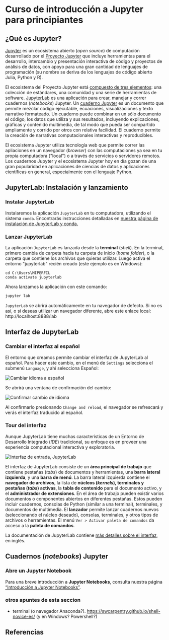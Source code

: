 # Curso de introducción a Jupyter para principiantes

## ¿Qué es Jupyter?

[Jupyter](https://es.wikipedia.org/wiki/Proyecto_Jupyter) es un ecosistema abierto (*open source*) de computación desarrollado por el [Proyecto Jupyter](https://jupyter.org/) que incluye herramientas para el desarrollo, intercambio y presentación interactiva de código y proyectos de análisis de datos, con apoyo para una gran cantidad de lenguajes de programación (su nombre se deriva de los lenguajes de código abierto Julia, Python y R). 

El ecosistema del Proyecto Jupyter está [compuesto de tres elementos](https://jupyter4edu.github.io/jupyter-edu-book/why-we-use-jupyter-notebooks.html#but-first-what-is-jupyter-notebook): una colección de estándares, una comunidad y una serie de herramientas de software. [JupyterLab](https://jupyterlab.readthedocs.io/en/stable/) es una aplicación para crear, manejar y correr cuadernos (*notebooks*) Jupyter. Un [cuaderno Jupyter](https://jupyter-notebook.readthedocs.io/en/latest/) es un documento que permite mezclar código ejecutable, ecuaciones, visualizaciones y texto narrativo formateado. Un cuaderno puede combinar en un sólo documento el código, los datos que utiliza y sus resultados, incluyendo explicaciones, gráficas y contenido multimedia, de tal modo que pueda ser compartido ampliamente y corrido por otros con relativa facilidad. El cuaderno permite la creación de narrativas computacionales interactivas y reproducibles.

El ecosistema Jupyter utiliza tecnología web que permite correr las apliaciones en un navegador (*browser*) con las computaciones ya sea en tu propia computadora ("local") o a través de servicios o servidores remotos. Los cuadernos Jupyter y el ecosistema Jupyter hoy en día gozan de una gran popularidad en aplicaciones de ciencias de datos y aplicaciones científicas en general, especialmente con el lenguaje Python.

## JupyterLab: Instalación y lanzamiento

### Instalar JupyterLab

Instalaremos la aplicación `JupyterLab` en tu computadora, utilizando el sistema `conda`. Encontrarás instrucciones detalladas en [nuestra página de instalación de JupyterLab y conda.](instalacion-jlab-conda.md)

### Lanzar JupyterLab

La aplicación `JupyterLab` es lanzada desde la **terminal** (*shell*). En la terminal, primero cambia de carpeta hacia tu carpeta de inicio (*home folder*), o la carpeta que contiene los archivos que quieras utilizar. Luego activa el entorno "jupyterlab" recién creado (este ejemplo es en Windows):

```
cd C:\Users\MIPERFIL
conda activate jupyterlab
```

Ahora lanzamos la aplicación con este comando:

```bash
jupyter lab
```

`JupyterLab` se abrirá automáticamente en tu navegador de defecto. Si no es así, o si deseas utilizar un navegador diferente, abre este enlace local: http://localhost:8888/lab

## Interfaz de JupyterLab

### Cambiar el interfaz al español

El entorno que creamos permite cambiar el interfaz de JupyterLab al español. Para hacer este cambio, en el menú de `Settings` selecciona el submenú `Language`, y ahí selecciona Español:

![Cambiar idioma a español](imagenes/JupyterLab-CambiarIdiomaAEspanol.png)

Se abrirá una ventana de confirmación del cambio:

![Confirmar cambio de idioma](imagenes/JupyterLab-CambiarIdioma-Confirmar.png)

Al confirmarlo presionando `Change and reload`, el navegador se refrescará y verás el interfaz traducido al español.

### Tour del interfaz

Aunque JupyterLab tiene muchas características de un Entorno de Desarrollo Integrado (*IDE*) tradicional, su enfoque es en proveer una experiencia computacional interactiva y exploratoria.

![Interfaz de entrada, JupyterLab](imagenes/JupyterLab-Nuevo-Enblanco.png)

El interfaz de JupyterLab consiste de un **área principal de trabajo** que contiene pestañas (*tabs*) de documentos y herramientas, una **barra lateral izquierda**, y una **barra de menú**. La barra lateral izquierda contiene el **navegador de archivos**, la lista de **núcleos (*kernels*), terminales y pestañas (*tabs*) activas**, la **tabla de contenido** para el documento activo, y el **administrador de extensiones**. En el área de trabajo pueden existir varios documentos o componentes abiertos en diferentes pestañas. Estos pueden incluir cuadernos, consolas de Python (similar a una terminal), terminales, y documentos de multimedia. El **lanzador** permite lanzar cuadernos nuevos (seleccionando el núcleo deseado), consolas, terminales, y otros tipos de archivos o herramientas. El menú `Ver > Activar paleta de comandos` da acceso a la **paleta de comandos**.

La documentación de JupyterLab contiene [más detalles sobre el interfaz](https://jupyterlab.readthedocs.io/en/stable/user/interface.html), en inglés.

## Cuadernos (*notebooks*) Jupyter



### Abre un Jupyter Notebook

Para una breve introducción a **Jupyter Notebooks**, consulta nuestra página [“Introducción a Jupyter Notebooks”](https://datacarpentry.org/python-ecology-lesson-es/jupyter_notebooks/index.html).


### otros apuntes de esta seccion

- terminal (o navegador Anaconda?). https://swcarpentry.github.io/shell-novice-es/ (y en Windows? Powershell?)


## Referencias

